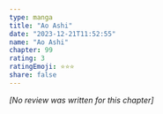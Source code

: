 ```yaml
---
type: manga
title: "Ao Ashi"
date: "2023-12-21T11:52:55"
name: "Ao Ashi"
chapter: 99
rating: 3
ratingEmoji: ⭐️⭐️⭐️
share: false
---
```


*[No review was written for this chapter]*
